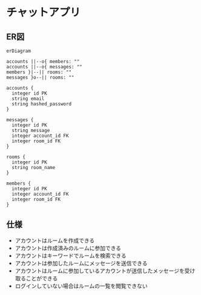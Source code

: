 # チャットアプリ

## ER図

```mermaid
erDiagram

accounts ||--o{ members: ""
accounts ||--o{ messages: ""
members }|--|| rooms: ""
messages }o--|| rooms: ""

accounts {
  integer id PK
  string email 
  string hashed_password
}

messages {
  integer id PK
  string message
  integer account_id FK
  integer room_id FK
}

rooms {
  integer id PK
  string room_name
}

members {
  integer id PK
  integer account_id FK
  integer room_id FK
}
```

## 仕様

- アカウントはルームを作成できる
- アカウントは作成済みのルームに参加できる
- アカウントはキーワードでルームを検索できる
- アカウントは参加したルームにメッセージを送信できる
- アカウントはルームに参加しているアカウントが送信したメッセージを受け取ることができる
- ログインしていない場合はルームの一覧を閲覧できない
